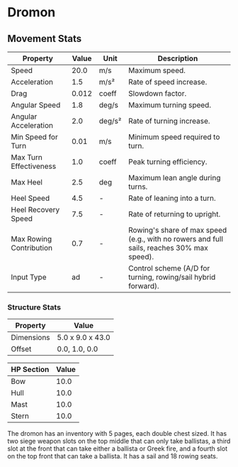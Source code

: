 # Dromon

## Movement Stats

| Property                  | Value | Unit    | Description |
|---------------------------|-------|---------|-------------|
| Speed                     | 20.0  | m/s     | Maximum speed. |
| Acceleration              | 1.5   | m/s²    | Rate of speed increase. |
| Drag                      | 0.012 | coeff   | Slowdown factor. |
| Angular Speed             | 1.8   | deg/s   | Maximum turning speed. |
| Angular Acceleration      | 2.0   | deg/s²  | Rate of turning increase. |
| Min Speed for Turn        | 0.01  | m/s     | Minimum speed required to turn. |
| Max Turn Effectiveness    | 1.0   | coeff   | Peak turning efficiency. |
| Max Heel                  | 2.5   | deg     | Maximum lean angle during turns. |
| Heel Speed                | 4.5   | -       | Rate of leaning into a turn. |
| Heel Recovery Speed       | 7.5   | -       | Rate of returning to upright. |
| Max Rowing Contribution   | 0.7   | -       | Rowing's share of max speed (e.g., with no rowers and full sails, reaches 30% max speed). |
| Input Type                | ad    | -       | Control scheme (A/D for turning, rowing/sail hybrid forward). |

### Structure Stats

| Property    | Value          |
|-------------|----------------|
| Dimensions  | 5.0 x 9.0 x 43.0 |
| Offset      | 0.0, 1.0, 0.0  |

| HP Section | Value |
|------------|-------|
| Bow        | 10.0  |
| Hull       | 10.0  |
| Mast       | 10.0  |
| Stern      | 10.0  |

The dromon has an inventory with 5 pages, each double chest sized. It has two siege weapon slots on the top middle that can only take ballistas, a third slot at the front that can take either a ballista or Greek fire, and a fourth slot on the top front that can take a ballista. It has a sail and 18 rowing seats.
